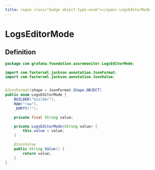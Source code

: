 ```yaml
---
title: <span class="badge object-type-enum"></span> LogsEditorMode
---
```

# <span class="badge object-type-enum"></span> LogsEditorMode

## Definition

```java
package com.grafana.foundation.azuremonitor.LogsEditorMode;

import com.fasterxml.jackson.annotation.JsonFormat;
import com.fasterxml.jackson.annotation.JsonValue;


@JsonFormat(shape = JsonFormat.Shape.OBJECT)
public enum LogsEditorMode {
    BUILDER("builder"),
    RAW("raw"),
    _EMPTY("");

    private final String value;

    private LogsEditorMode(String value) {
        this.value = value;
    }

    @JsonValue
    public String Value() {
        return value;
    }
}

```

